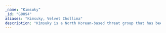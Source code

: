 ```yaml
---
_name: "Kimsuky"
_id: "G0094"
aliases: "Kimsuky, Velvet Chollima"
description: "Kimsuky is a North Korean-based threat group that has been active since at least September 2013. The group focuses on targeting Korean think tank as well as DPRK/nuclear-related targets. The group was attributed as the actor behind the Korea Hydro & Nuclear Power Co. compromise."
---
```

